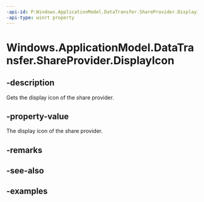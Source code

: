 ```yaml
---
-api-id: P:Windows.ApplicationModel.DataTransfer.ShareProvider.DisplayIcon
-api-type: winrt property
---
```


<!-- Property syntax.
public RandomAccessStreamReference DisplayIcon { get; }
-->

# Windows.ApplicationModel.DataTransfer.ShareProvider.DisplayIcon

## -description
Gets the display icon of the share provider.

## -property-value
The display icon of the share provider.

## -remarks

## -see-also

## -examples

